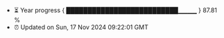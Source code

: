 - ⏳ Year progress { ██████████████████████████▁▁▁▁ } 87.81 %
- ⏰ Updated on Sun, 17 Nov 2024 09:22:01 GMT

